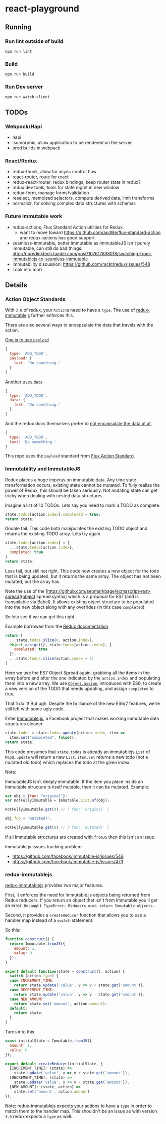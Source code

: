 # react-playground

## Running

### Run lint outside of build
`npm run lint`

### Build
`npm run build`

### Run Dev server
`npm run watch-client`

## TODOs

### Webpack/Hapi
- hapi
- isomorphic, allow application to be rendered on the server
- prod builds in webpack

### React/Redux
- redux-thunk, allow for async control flow
- react-router, route for react
- redux-react-router, redux bindings, keep router state in redux?
- redux dev tools, tools for state mgmt in new window
- redux-form, manage forms/validation
- reselect, memoized selectors, compute derived data, limit transforms
- normalizr, for solving complex data structures with schemas

### Future immutable work
- redux-actions, Flux Standard Action utilities for Redux.
  - want to move toward https://github.com/acdlite/flux-standard-action and redux-actions has good support
- seamless-immutable, better immutable as ImmutableJS isn't purely immutable, can still do bad things: http://noredinktech.tumblr.com/post/107617838018/switching-from-immutablejs-to-seamless-immutable
- Immutability discussion: https://github.com/rackt/redux/issues/548
- Look into mori

## Details

### Action Object Standards

With `3.0` of redux, your `Action`s need to have a `type`.  The use of [redux-immutablejs](https://github.com/indexiatech/redux-immutablejs) further enforces this.

There are also several ways to encapsulate the data that travels with the action.

[One is to use `payload`](https://github.com/acdlite/flux-standard-action#example)
```javascript
{
  type: 'ADD_TODO',
  payload: {
    text: 'Do something.'  
  }
}
```

[Another uses `data`](https://github.com/gajus/redux-immutable-examples/blob/d854d9e0a9df23b5ce2d10573ba2c9eb7308c3c8/src/app/actions/index.js#L5-L10)
```javascript
{
  type: 'ADD_TODO',
  data: {
    text: 'Do something.'
  }
}
```

And the redux docs themselves prefer to [not encapsulate the data at all](https://github.com/rackt/redux/blob/c1200540528eabaab3e98b4c47af9cb5ec4cd368/examples/todomvc/actions/todos.js)
```javascript
{
  type: 'ADD_TODO',
  text: 'Do something.'
}
```

This repo uses the `payload` standard from [Flux Action Standard](https://github.com/acdlite/flux-standard-action).

### Immutability and ImmutableJS
Redux places a huge impetus on immutable data. Any time state transformation occurs, existing state cannot be mutated. To fully realize the power of Redux, this should be taken seriously. Not mutating state can get tricky when dealing with nested data structures.

Imagine a list of 10 TODOs. Lets say you need to mark a TODO as complete.

```javascript
state.todos[action.index].completed = true;
return state;
```

Double fail. This code both manipulates the existing TODO object and returns the existing TODO array.  Lets try again.

```javascript
state.todos[action.index] = {
  ...state.todos[action.index],
  completed: true
}
return state;
```

Less fail, but still not right. This code now creates a new object for the todo that is being updated, but it returns the same array. The object has not been mutated, but the array has.

Note the use of the [https://github.com/sebmarkbage/ecmascript-rest-spread](object spread syntax) which is a proposal for ES7 (and is transpilable via Babel). It allows existing object structure to be populated into the new object along with any overrides (in this case `completed`).

So lets see if we can get this right.

Example borrowed from the [Redux documentation](http://rackt.github.io/redux/docs/basics/Reducers.html).
```javascript
return [
  ...state.todos.slice(0, action.index),
  Object.assign({}, state.todos[action.index], {
    completed: true
  }),
  ...state.todos.slice(action.index + 1)
]
```

Here we use the ES7 Object Spread again, grabbing all the items in the array before and after the one indicated by the `action.index` and populating them into a new array.  We use [`Object.assign`](https://developer.mozilla.org/en-US/docs/Web/JavaScript/Reference/Global_Objects/Object/assign), introduced with ES6, to create a new version of the TODO that needs updating, and assign `completed` to true.

That'll do it! But ugh. Despite the brilliance of the new ES6/7 features, we're still left with some ugly code.

Enter [Immutable.js](https://github.com/facebook/immutable-js/), a Facebook project that makes working immutable data structures cleaner.

```javascript
state.todos = state.todos.update(action.index, item =>
  item.set("completed", false));
return state;
```

This code presumes that `state.todos` is already an immutablejs `List` of `Map`s. `update` will return a new `List`. `item.set` returns a new todo (not a mutated old todo) which replaces the todo at the given index.

Note:

ImmutableJS isn't deeply immutable. If the item you place inside an Immutable structure is itself mutable, then it can be mutated.  Example:

```javascript
var obj = {foo: "original"};
var notFullyImmutable = Immutable.List.of(obj);

notFullyImmutable.get(0) // { foo: 'original' }

obj.foo = "mutated!";

notFullyImmutable.get(0) // { foo: 'mutated!' }
```

If all Immutable structures are created with `fromJS` then this isn't an issue.

Immutable.js Issues tracking problem:
- https://github.com/facebook/immutable-js/issues/546
- https://github.com/facebook/immutable-js/issues/473

### redux-immutablejs

[redux-immutablejs](https://github.com/indexiatech/redux-immutablejs) provides two major features.

First, it enforces the need for Immutable.js objects being returned from Redux reducers.  If you return an object that isn't from Immutable you'll get an error: `Uncaught TypeError: Reducers must return Immutable objects.`

Second, it provides a `createReducer` function that allows you to use a handler map instead of a `switch` statement.

So this:

```javascript
function construct() {
  return Immutable.fromJS({
    amount: 1,
    value: 0
  });
}

export default function(state = construct(), action) {
  switch (action.type) {
  case INCREMENT_TIME:
    return state.update('value', v => v + state.get('amount'));
  case DECREMENT_TIME:
    return state.update('value', v => v - state.get('amount'));
  case NEW_AMOUNT:
    return state.set('amount', action.amount);
  default:
    return state;
  }
}
```

Turns into this:
```javascript
const initialState = Immutable.fromJS({
  amount: 1,
  value: 0
});

export default createReducer(initialState, {
  [INCREMENT_TIME]: (state) =>
    state.update('value', v => v + state.get('amount')),
  [DECREMENT_TIME]: (state) =>
    state.update('value', v => v - state.get('amount')),
  [NEW_AMOUNT]: (state, action) =>
    state.set('amount', action.amount)
});
```

Note: redux-immutablejs expects your actions to have a `type` in order to match them to the handler map.  This shouldn't be an issue as with version `3.0` redux expects a `type` as well.





